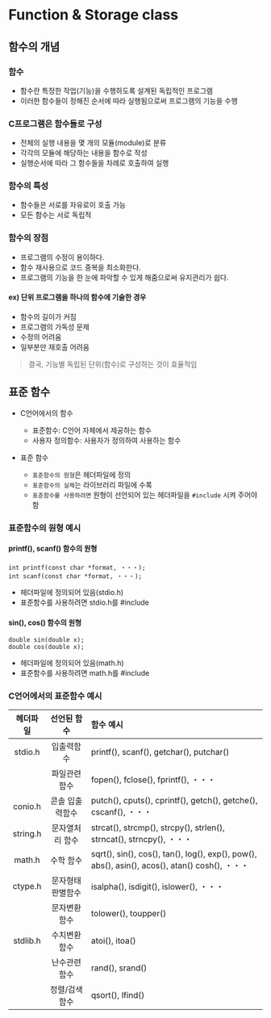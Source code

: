 # Function & Storage class
## 함수의 개념
### 함수
* 함수란 특정한 작업(기능)을 수행하도록 설계된 독립적인 프로그램
* 이러한 함수들이 정해진 순서에 따라 실행됨으로써 프로그램의 기능을 수행

### C프로그램은 함수들로 구성
* 전체의 실행 내용을 몇 개의 모듈(module)로 분류
* 각각의 모듈에 해당하는 내용을 함수로 작성
* 실행순서에 따라 그 함수들을 차례로 호출하여 실행

### 함수의 특성
* 함수들은 서로를 자유로이 호출 가능
* 모든 함수는 서로 독립적

### 함수의 장점
* 프로그램의 수정이 용이하다.
* 함수 재사용으로 코드 중복을 최소화한다.
* 프로그램의 기능을 한 눈에 파악할 수 있게 해줌으로써 유지관리가 쉽다.

#### ex) 단위 프로그램을 하나의 함수에 기술한 경우
* 함수의 길이가 커짐
* 프로그램의 가독성 문제
* 수정의 어려움
* 일부분만 재호출 어려움

> 결국, 기능별 독립된 단위(함수)로 구성하는 것이 효율적임

## 표준 함수
* C언어에서의 함수
    * 표준함수: C언어 자체에서 제공하는 함수
    * 사용자 정의함수: 사용자가 정의하여 사용하는 함수

* 표준 함수
    * `표준함수의 원형`은 헤더파일에 정의
    * `표준함수의 실체`는 라이브러리 파일에 수록
    * `표준함수를 사용하려면` 원형이 선언되어 있는 헤더파일을 `#include` 시켜 주어야 함

### 표준함수의 원형 예시
#### printf(), scanf() 함수의 원형
```
int printf(const char *format, ・・・);
int scanf(const char *format, ・・・);
```
* 헤더파일에 정의되어 있음(stdio.h)
* 표준함수를 사용하려면 stdio.h를 #include

#### sin(), cos() 함수의 원형
```
double sin(double x);
double cos(double x);
```
* 헤더파일에 정의되어 있음(math.h)
* 표준함수를 사용하려면 math.h를 #include

### C언어에서의 표준함수 예시
|헤더파일|선언된 함수|함수 예시|
|:---:|:---:|:---|
|stdio.h|입출력함수|printf(), scanf(), getchar(), putchar()|
||파일관련 함수|fopen(), fclose(), fprintf(), ・・・|
|conio.h|콘솔 입출력함수|putch(), cputs(), cprintf(), getch(), getche(), cscanf(), ・・・|
|string.h|문자열처리 함수|strcat(), strcmp(), strcpy(), strlen(), strncat(), strncpy(), ・・・|
|math.h|수학 함수|sqrt(), sin(), cos(), tan(), log(), exp(), pow(), abs(), asin(), acos(), atan() cosh(), ・・・|
|ctype.h|문자형태 판별함수|isalpha(), isdigit(), islower(), ・・・|
||문자변환 함수|tolower(), toupper()|
|stdlib.h|수치변환 함수|atoi(), itoa()|
||난수관련 함수|rand(), srand()|
||정렬/검색 함수|qsort(), lfind()|


